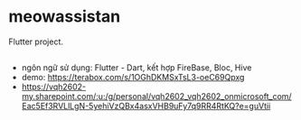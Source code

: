 # meowassistan

Flutter project.

##
- ngôn ngữ sử dụng: Flutter - Dart, kết hợp FireBase, Bloc, Hive
- demo: https://terabox.com/s/1OGhDKMSxTsL3-oeC69Qpxg
- https://vqh2602-my.sharepoint.com/:u:/g/personal/vqh2602_vqh2602_onmicrosoft_com/Eac5Ef3RVLlLgN-5yehiVzQBx4asxVHB9uFy7q9RR4RtKQ?e=guVtii

